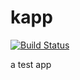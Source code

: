 # kapp

[![Build Status](https://ci.rsys.io/api/badges/rsysio/kapp/status.svg)](https://ci.rsys.io/rsysio/kapp)

a test app
